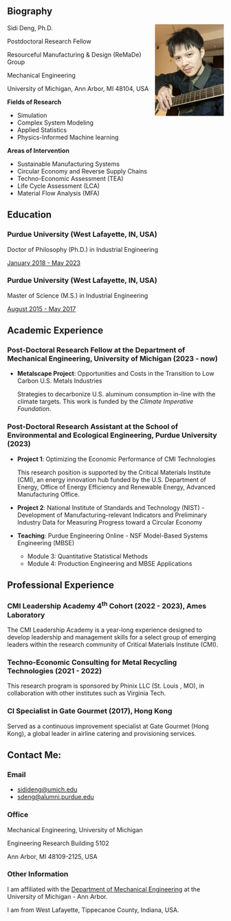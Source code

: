 <meta name="google-site-verification" content="wXw4iY7Q0ywPhGQbXhdnZ3VxrOAoKzdHihOsWPD9jcU" />

## Biography

Sidi Deng, Ph.D. <img align = "right" width = "160" src="/Image/19feb25.jpeg" title = "Biography" >

Postdoctoral Research Fellow

Resourceful Manufacturing & Design (ReMaDe) Group

Mechanical Engineering

University of Michigan, Ann Arbor, MI 48104, USA

**Fields of Research**
- Simulation
- Complex System Modeling
- Applied Statistics
- Physics-Informed Machine learning


**Areas of Intervention**
- Sustainable Manufacturing Systems
- Circular Economy and Reverse Supply Chains
- Techno-Economic Assessment (TEA)
- Life Cycle Assessment (LCA)
- Material Flow Analysis (MFA)

## Education

### Purdue University (West Lafayette, IN, USA)

Doctor of Philosophy (Ph.D.) in Industrial Engineering 

<ins>January 2018 - May 2023</ins>

### Purdue University (West Lafayette, IN, USA)

Master of Science (M.S.) in Industrial Engineering 

<ins>August 2015 - May 2017</ins>


## Academic Experience
### Post-Doctoral Research Fellow at the Department of Mechanical Engineering, University of Michigan (2023 - now)
- **Metalscape Project**: Opportunities and Costs in the Transition to Low Carbon U.S. Metals Industries
  
  Strategies to decarbonize U.S. aluminum consumption in-line with the climate targets. This work is funded by the *Climate Imperative Foundation*.

### Post-Doctoral Research Assistant at the School of Environmental and Ecological Engineering, Purdue University (2023)

- **Project 1**: Optimizing the Economic Performance of CMI Technologies

  This research position is supported by the Critical Materials Institute (CMI), an energy innovation hub funded by the U.S. Department of Energy, Office of Energy Efficiency and Renewable Energy, Advanced Manufacturing Office.

- **Project 2**: National Institute of Standards and Technology (NIST) - Development of Manufacturing-relevant Indicators and Preliminary Industry Data for Measuring Progress toward a Circular Economy

- **Teaching**: Purdue Engineering Online - NSF Model-Based Systems Engineering (MBSE)
  - Module 3: Quantitative Statistical Methods
  - Module 4: Production Engineering and MBSE Applications


## Professional Experience

### CMI Leadership Academy 4<sup>th</sup> Cohort (2022 - 2023), Ames Laboratory
The CMI Leadership Academy is a year-long experience designed to develop leadership and management skills for a select group of emerging leaders within the research community of Critical Materials Institute (CMI). 

### Techno-Economic Consulting for Metal Recycling Technologies (2021 - 2022)

This research program is sponsored by Phinix LLC (St. Louis , MO), in collaboration with other institutes such as Virginia Tech.

### CI Specialist in Gate Gourmet (2017), Hong Kong  

Served as a continuous improvement specialist at Gate Gourmet (Hong Kong), a global leader in airline catering and provisioning services.



## Contact Me:

### Email 
- <sidideng@umich.edu>
- <sdeng@alumni.purdue.edu>


### Office
Mechanical Engineering, University of Michigan

Engineering Research Building 5102

Ann Arbor, MI 48109-2125, USA

### Other Information

I am affiliated with the [Department of Mechanical Engineering](https://me.engin.umich.edu/) at the University of Michigan - Ann Arbor.

I am from West Lafayette, Tippecanoe County, Indiana, USA.
